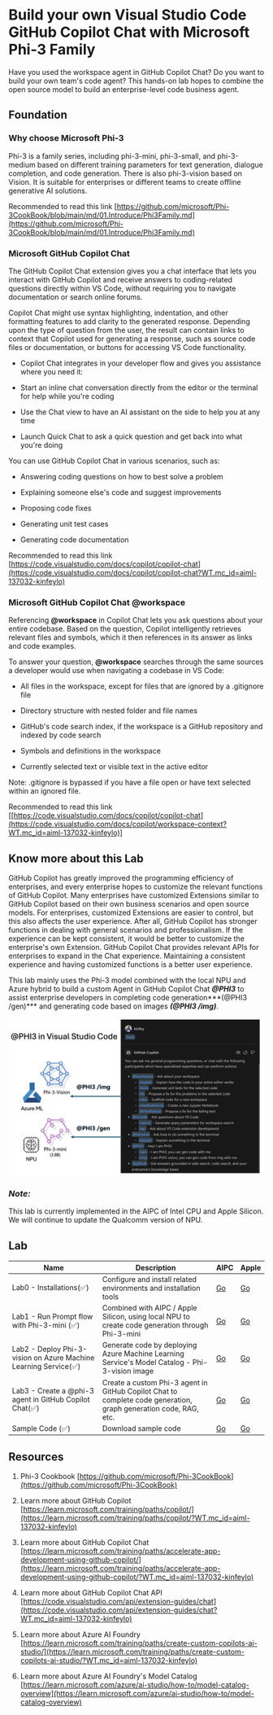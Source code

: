 # **Build your own Visual Studio Code GitHub Copilot Chat with Microsoft Phi-3 Family**

Have you used the workspace agent in GitHub Copilot Chat? Do you want to build your own team's code agent? This hands-on lab hopes to combine the open source model to build an enterprise-level code business agent.

## **Foundation**

### **Why choose Microsoft Phi-3**

Phi-3 is a family series, including phi-3-mini, phi-3-small, and phi-3-medium based on different training parameters for text generation, dialogue completion, and code generation. There is also phi-3-vision based on Vision. It is suitable for enterprises or different teams to create offline generative AI solutions.

Recommended to read this link [https://github.com/microsoft/Phi-3CookBook/blob/main/md/01.Introduce/Phi3Family.md](https://github.com/microsoft/Phi-3CookBook/blob/main/md/01.Introduce/Phi3Family.md)

### **Microsoft GitHub Copilot Chat**

The GitHub Copilot Chat extension gives you a chat interface that lets you interact with GitHub Copilot and receive answers to coding-related questions directly within VS Code, without requiring you to navigate documentation or search online forums.

Copilot Chat might use syntax highlighting, indentation, and other formatting features to add clarity to the generated response. Depending upon the type of question from the user, the result can contain links to context that Copilot used for generating a response, such as source code files or documentation, or buttons for accessing VS Code functionality.

- Copilot Chat integrates in your developer flow and gives you assistance where you need it:

- Start an inline chat conversation directly from the editor or the terminal for help while you're coding

- Use the Chat view to have an AI assistant on the side to help you at any time

- Launch Quick Chat to ask a quick question and get back into what you're doing

You can use GitHub Copilot Chat in various scenarios, such as:

- Answering coding questions on how to best solve a problem

- Explaining someone else's code and suggest improvements

- Proposing code fixes

- Generating unit test cases

- Generating code documentation

Recommended to read this link [https://code.visualstudio.com/docs/copilot/copilot-chat](https://code.visualstudio.com/docs/copilot/copilot-chat?WT.mc_id=aiml-137032-kinfeylo)


###  **Microsoft GitHub Copilot Chat @workspace**

Referencing **@workspace** in Copilot Chat lets you ask questions about your entire codebase. Based on the question, Copilot intelligently retrieves relevant files and symbols, which it then references in its answer as links and code examples. 

To answer your question, **@workspace** searches through the same sources a developer would use when navigating a codebase in VS Code:

- All files in the workspace, except for files that are ignored by a .gitignore file

- Directory structure with nested folder and file names

- GitHub's code search index, if the workspace is a GitHub repository and indexed by code search

- Symbols and definitions in the workspace

- Currently selected text or visible text in the active editor

Note: .gitignore is bypassed if you have a file open or have text selected within an ignored file.

Recommended to read this link [[https://code.visualstudio.com/docs/copilot/copilot-chat](https://code.visualstudio.com/docs/copilot/workspace-context?WT.mc_id=aiml-137032-kinfeylo)]


## **Know more about this Lab**

GitHub Copilot has greatly improved the programming efficiency of enterprises, and every enterprise hopes to customize the relevant functions of GitHub Copilot. Many enterprises have customized Extensions similar to GitHub Copilot based on their own business scenarios and open source models. For enterprises, customized Extensions are easier to control, but this also affects the user experience. After all, GitHub Copilot has stronger functions in dealing with general scenarios and professionalism. If the experience can be kept consistent, it would be better to customize the enterprise's own Extension. GitHub Copilot Chat provides relevant APIs for enterprises to expand in the Chat experience. Maintaining a consistent experience and having customized functions is a better user experience.

This lab mainly uses the Phi-3 model combined with the local NPU and Azure hybrid to build a custom Agent in GitHub Copilot Chat ***@PHI3*** to assist enterprise developers in completing code generation***(@PHI3 /gen)*** and generating code based on images ***(@PHI3 /img)***.

![PHI3](../../../../../imgs/02/vscodeext/cover.png)

### ***Note:*** 

This lab is currently implemented in the AIPC of Intel CPU and Apple Silicon. We will continue to update the Qualcomm version of NPU.


## **Lab**


| Name | Description | AIPC | Apple |
| ------------ | ----------- | -------- |-------- |
| Lab0 - Installations(✅) | Configure and install related environments and installation tools | [Go](./HOL/AIPC/01.Installations.md) |[Go](./HOL/Apple/01.Installations.md) |
| Lab1 - Run Prompt flow with Phi-3-mini (✅) | Combined with AIPC / Apple Silicon, using local NPU to create code generation through Phi-3-mini | [Go](./HOL/AIPC/02.PromptflowWithNPU.md) |  [Go](./HOL/Apple/02.PromptflowWithMLX.md) |
| Lab2 - Deploy Phi-3-vision on Azure Machine Learning Service(✅) | Generate code by deploying Azure Machine Learning Service's Model Catalog - Phi-3-vision image | [Go](./HOL/AIPC/03.DeployPhi3VisionOnAzure.md) |[Go](./HOL/Apple/03.DeployPhi3VisionOnAzure.md) |
| Lab3 - Create a @phi-3 agent in GitHub Copilot Chat(✅)  | Create a custom Phi-3 agent in GitHub Copilot Chat to complete code generation, graph generation code, RAG, etc. | [Go](./HOL/AIPC/04.CreatePhi3AgentInVSCode.md) | [Go](./HOL/Apple/04.CreatePhi3AgentInVSCode.md) |
| Sample Code (✅)  | Download sample code | [Go](../../../../../code/07.Lab/01/AIPC/) | [Go](../../../../../code/07.Lab/01/Apple/) |


## **Resources**

1. Phi-3 Cookbook [https://github.com/microsoft/Phi-3CookBook](https://github.com/microsoft/Phi-3CookBook)

2. Learn more about GitHub Copilot [https://learn.microsoft.com/training/paths/copilot/](https://learn.microsoft.com/training/paths/copilot/?WT.mc_id=aiml-137032-kinfeylo)

3. Learn more about GitHub Copilot Chat [https://learn.microsoft.com/training/paths/accelerate-app-development-using-github-copilot/](https://learn.microsoft.com/training/paths/accelerate-app-development-using-github-copilot/?WT.mc_id=aiml-137032-kinfeylo)

4. Learn more about GitHub Copilot Chat API [https://code.visualstudio.com/api/extension-guides/chat](https://code.visualstudio.com/api/extension-guides/chat?WT.mc_id=aiml-137032-kinfeylo)

5. Learn more about Azure AI Foundry [https://learn.microsoft.com/training/paths/create-custom-copilots-ai-studio/](https://learn.microsoft.com/training/paths/create-custom-copilots-ai-studio/?WT.mc_id=aiml-137032-kinfeylo)

6. Learn more about Azure AI Foundry's Model Catalog [https://learn.microsoft.com/azure/ai-studio/how-to/model-catalog-overview](https://learn.microsoft.com/azure/ai-studio/how-to/model-catalog-overview)
